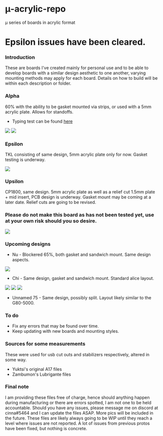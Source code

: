 # μ-acrylic-repo
μ series of boards in acrylic format


# Epsilon issues have been cleared.

### Introduction
These are boards I've created mainly for personal use and to be able to develop boards with a similar design aesthetic to one another, varying mounting methods may apply for each board. Details on how to build will be within each description or folder.

### Alpha
60% with the ability to be gasket mounted via strips, or used with a 5mm acrylic plate. Allows for standoffs.

* Typing test can be found [here](https://www.youtube.com/watch?v=FunP_ofamhc)

<img src=https://cdn.discordapp.com/attachments/847571535815376938/848624265431351337/DSC01980-1.jpg>
<img src=https://cdn.discordapp.com/attachments/591539164584083476/851624472061673542/unknown_1.jpg>

### Epsilon
TKL consisting of same design, 5mm acrylic plate only for now. Gasket testing is underway.

<img src=https://cdn.discordapp.com/attachments/847571535815376938/850194407877640192/image0-1.jpg>

### Upsilon
CP1800, same design. 5mm acrylic plate as well as a relief cut 1.5mm plate + mid insert, PCB design is underway. Gasket mount may be coming at a later date. Relief cuts are going to be revised.
### Please do not make this board as has not been tested yet, use at your own risk should you so desire.

<img src=https://cdn.discordapp.com/attachments/811121740608045077/850588700256501760/10dc4f97-3a6d-4d74-9dec-96cd8be2a822.PNG>

### Upcoming designs
* Nu - Blockered 65%, both gasket and sandwich mount. Same design aspects.
<img src=https://cdn.discordapp.com/attachments/811121740608045077/853239696393371658/8bfa81eb-ea19-4ec9-8785-f4d69e8f6d54.PNG>

* Chi - Same design, gasket and sandwich mount. Standard alice layout. 
<img src=https://cdn.discordapp.com/attachments/811121740608045077/862229188621631498/Mostly_final_files_2021-Jul-07_06-56-50AM-000_CustomizedView9688574862.png>
<img src=https://cdn.discordapp.com/attachments/591539164584083476/863691404165251082/Mostly_final_files_2021-Jul-11_07-32-18AM-000_CustomizedView13531374630.png>
<img src=https://cdn.discordapp.com/attachments/591539164584083476/863691406370799616/Mostly_final_files_2021-Jul-11_07-37-49AM-000_CustomizedView10316021754.png>

* Unnamed 75 - Same design, possibly split. Layout likely similar to the G80-5000.

### To do

* Fix any errors that may be found over time.
* Keep updating with new boards and mounting styles.

### Sources for some measurements

These were used for usb cut outs and stabilizers respectively, altered in some way.

* Yuktsi's original A17 files
* Zambumon's Lubrigante files

### Final note

I am providing these files free of charge, hence should anything happen during manufacturing or there are errors spotted, I am not one to be held accountable. Should you have any issues, please message me on discord at cinna#5464 and I can update the files ASAP. More pics will be included in the future. These files are likely always going to be WIP until they reach a level where issues are not reported. A lot of issues from previous protos have been fixed, but nothing is concrete.

